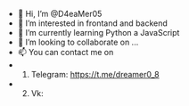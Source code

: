 - 👋 Hi, I’m @D4eaMer05
- 👀 I’m interested in frontand and backend
- 🌱 I’m currently learning Python a JavaScript
- 💞️ I’m looking to collaborate on ...
- 📫 You can contact me on 
- 1) Telegram: https://t.me/dreamer0_8
- 2) Vk: 

<!---
D4eaMer05/D4eaMer05 is a ✨ special ✨ repository because its `README.md` (this file) appears on your GitHub profile.
You can click the Preview link to take a look at your changes.
--->
